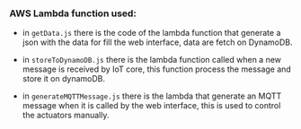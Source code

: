 ### AWS Lambda function used:
- in `getData.js` there is the code of the lambda function that generate a json with the data
for fill the web interface, data are fetch on DynamoDB.
  
- in `storeToDynamoDB.js` there is the lambda function called when a new message is received by
IoT core, this function process the message and store it on dynamoDB.
  
- in `generateMQTTMessage.js` there is the lambda that generate an MQTT message when it is called
by the web interface, this is used to control the actuators manually.